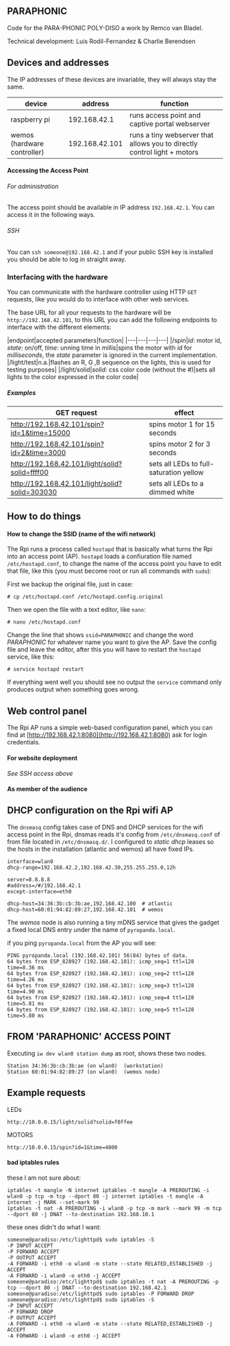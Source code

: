 ## PARAPHONIC

Code for the PARA-PHONIC POLY-DISO a work by Remco van Bladel.

Technical development: Luis Rodil-Fernandez & Charlie Berendsen

## Devices and addresses

The IP addresses of these devices are invariable, they will always stay the same.

|device|address|function|
|---|---|---|
|raspberry pi|192.168.42.1|runs access point and captive portal webserver|
|wemos (hardware controller)|192.168.42.101|runs a tiny webserver that allows you to directly control light + motors|

#### Accessing the Access Point

###### For administration

The access point should be available in IP address `192.168.42.1`. You can access it in the following ways.

###### SSH

You can `ssh someone@192.168.42.1` and if your public SSH key is installed you should be able to log in straight away.

### Interfacing with the hardware

You can communicate with the hardware controller using HTTP `GET` requests, like you would do to interface with other web services.

The base URL for all your requests to the hardware will be `http://192.168.42.101`, to this URL you can add the following endpoints to interface with the different elements:

|endpoint|accepted parameters|function|
|---|---|---|---|
|/spin|*id*: motor id, *state*: on/off, *time*: unning time in millis|spins the motor with *id* for *milliseconds*, the *state* parameter is ignored in the current implementation.
|/light/test|n.a.|flashes an R, G ,B sequence on the lights, this is used for testing purposes|
|/light/solid|*solid*: css color code (without the #)|sets all lights to the color expressed in the color code|

##### Examples

|GET request|effect|
|---|---|
|http://192.168.42.101/spin?id=1&time=15000|spins motor 1 for 15 seconds|
|http://192.168.42.101/spin?id=2&time=3000|spins motor 2 for 3 seconds|
|http://192.168.42.101/light/solid?solid=ffff00|sets all LEDs to full-saturation yellow|
|http://192.168.42.101/light/solid?solid=303030|sets all LEDs to a dimmed white|

## How to do things

#### How to change the SSID (name of the wifi network)

The Rpi runs a process called `hostapd` that is basically what turns the Rpi into an access point (AP). `hostapd` loads a confiuration file named  `/etc/hostapd.conf`, to change the name of the access point you have to edit that file, like this (you must become root or run all commands with `sudo`):

First we backup the original file, just in case:
```
# cp /etc/hostapd.conf /etc/hostapd.config.original
```

Then we open the file with a text editor, like `nano`:

```
# nano /etc/hostapd.conf
```

Change the line that shows `ssid=PARAPHONIC` and change the word *PARAPHONIC* for whatever name you want to give the AP. Save the config file and leave the editor, after this you will have to restart the `hostapd` service, like this:

```
# service hostapd restart
```

If everything went well you should see no output the `service` command only produces output when something goes wrong.

## Web control panel

The Rpi AP runs a simple web-based configuration panel, which you can find at [http://192.168.42.1:8080](http://192.168.42.1:8080) ask for login credentials.


#### For website deployment

_See SSH access above_

#### As member of the audience

## DHCP configuration on the Rpi wifi AP

The `dnsmasq` config takes case of DNS and DHCP services for the wifi access point in the Rpi, dnsmas reads it's config from `/etc/dnsmasq.conf` of from file located in `/etc/dnsmasq.d/`. I configured to _static dhcp_ leases so the hosts in the installation (atlantic and wemos) all have fixed IPs.

```
interface=wlan0
dhcp-range=192.168.42.2,192.168.42.30,255.255.255.0,12h

server=8.8.8.8
#address=/#/192.168.42.1
except-interface=eth0

dhcp-host=34:36:3b:cb:3b:ae,192.168.42.100  # atlantic
dhcp-host=60:01:94:82:89:27,192.168.42.101  # wemos
```

The _wemos_ node is also running a tiny mDNS service that gives the gadget a fixed local DNS entry under the name of `pyropanda.local`.

if you ping `pyropanda.local` from the AP you will see:

```
PING pyropanda.local (192.168.42.101) 56(84) bytes of data.
64 bytes from ESP_828927 (192.168.42.101): icmp_seq=1 ttl=128 time=8.36 ms
64 bytes from ESP_828927 (192.168.42.101): icmp_seq=2 ttl=128 time=4.26 ms
64 bytes from ESP_828927 (192.168.42.101): icmp_seq=3 ttl=128 time=4.90 ms
64 bytes from ESP_828927 (192.168.42.101): icmp_seq=4 ttl=128 time=5.81 ms
64 bytes from ESP_828927 (192.168.42.101): icmp_seq=5 ttl=128 time=5.80 ms
```

## FROM 'PARAPHONIC' ACCESS POINT

Executing `iw dev wlan0 station dump` as root, shows these two nodes.

```
Station 34:36:3b:cb:3b:ae (on wlan0)  (workstation)
Station 60:01:94:82:89:27 (on wlan0)  (wemos node)
```

## Example requests

LEDs

```
http://10.0.0.15/light/solid?solid=f0ffee
```

MOTORS

```
http://10.0.0.15/spin?id=1&time=4000
```

#### bad iptables rules

these I am not sure about:

```
iptables -t mangle -N internet iptables -t mangle -A PREROUTING -i wlan0 -p tcp -m tcp --dport 80 -j internet iptables -t mangle -A internet -j MARK --set-mark 99
iptables -t nat -A PREROUTING -i wlan0 -p tcp -m mark --mark 99 -m tcp --dport 80 -j DNAT --to-destination 192.168.10.1
```

these ones didn't do what I want:

```
someone@paradiso:/etc/lighttpd$ sudo iptables -S
-P INPUT ACCEPT
-P FORWARD ACCEPT
-P OUTPUT ACCEPT
-A FORWARD -i eth0 -o wlan0 -m state --state RELATED,ESTABLISHED -j ACCEPT
-A FORWARD -i wlan0 -o eth0 -j ACCEPT
someone@paradiso:/etc/lighttpd$ sudo iptables -t nat -A PREROUTING -p tcp --dport 80 -j DNAT --to-destination 192.168.42.1
someone@paradiso:/etc/lighttpd$ sudo iptables -P FORWARD DROP
someone@paradiso:/etc/lighttpd$ sudo iptables -S
-P INPUT ACCEPT
-P FORWARD DROP
-P OUTPUT ACCEPT
-A FORWARD -i eth0 -o wlan0 -m state --state RELATED,ESTABLISHED -j ACCEPT
-A FORWARD -i wlan0 -o eth0 -j ACCEPT
```
